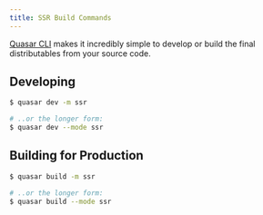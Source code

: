 ```yaml
---
title: SSR Build Commands
---
```

[Quasar CLI](/getting-started/quasar-cli) makes it incredibly simple to develop or build the final distributables from your source code.

## Developing
```bash
$ quasar dev -m ssr

# ..or the longer form:
$ quasar dev --mode ssr
```

## Building for Production
```bash
$ quasar build -m ssr

# ..or the longer form:
$ quasar build --mode ssr
```


